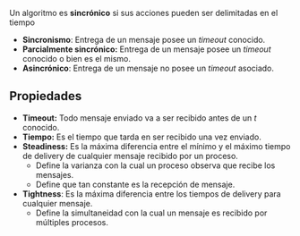 Un algoritmo es **sincrónico** si sus acciones pueden ser delimitadas en el tiempo

- **Sincronismo**: Entrega de un mensaje posee un *timeout* conocido.
- **Parcialmente sincrónico:** Entrega de un mensaje posee un *timeout* conocido o bien es el mismo.
- **Asincrónico**: Entrega de un mensaje no posee un *timeout* asociado.

## Propiedades

- **Timeout:** Todo mensaje enviado va a ser recibido antes de un $t$ conocido.
- **Tiempo:** Es el tiempo que tarda en ser recibido una vez enviado.
- **Steadiness:** Es la máxima diferencia entre el mínimo y el máximo tiempo de delivery de cualquier mensaje recibido por un proceso.
	- Define la varianza con la cual un proceso observa que recibe los mensajes.
	- Define que tan constante es la recepción de mensaje.
- **Tightness**: Es la máxima diferencia entre los tiempos de delivery para cualquier mensaje.
	- Define la simultaneidad con la cual un mensaje es recibido por múltiples procesos.
